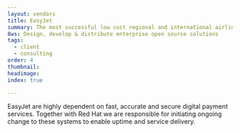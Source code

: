 ```yaml
---
layout: vendors
title: EasyJet
summary: The most successful low cost regional and international airline travel business in Europe.
8ws: Design, develop & distribute enterprise open source solutions
tags:
  - client
  - consulting
order: 4
thumbnail:
headimage:
index: true

---
```


EasyJet are highly dependent on fast, accurate and secure digital payment services. Together with Red Hat we are responsible for initiating ongoing change to these systems to enable uptime and service delivery.
